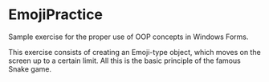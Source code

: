 # EmojiPractice
Sample exercise for the proper use of OOP concepts in Windows Forms.

This exercise consists of creating an Emoji-type object, which moves on the screen up to a certain limit. All this is the basic principle of the famous Snake game.
